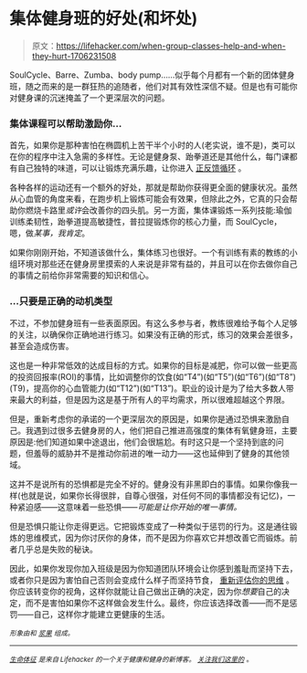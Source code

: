 # 集体健身班的好处(和坏处)

> 原文：<https://lifehacker.com/when-group-classes-help-and-when-they-hurt-1706231508>

SoulCycle、Barre、Zumba、body pump……似乎每个月都有一个新的团体健身班，随之而来的是一群狂热的追随者，他们对其有效性深信不疑。但是也有可能你对健身课的沉迷掩盖了一个更深层次的问题。



### 集体课程可以帮助激励你...

首先，如果你是那种害怕在椭圆机上苦干半个小时的人(老实说，谁不是)，类可以在你的程序中注入急需的多样性。无论是健身泵、跆拳道还是其他什么，每门课都有自己独特的味道，可以让锻炼充满乐趣，让你进入 [正反馈循环](https://lifehacker.com/why-eat-less-move-more-is-the-least-helpful-diet-adv-1686146359) 。

各种各样的运动还有一个额外的好处，那就是帮助你获得更全面的健康状况。虽然从心血管的角度来看，在跑步机上锻炼可能会有效果，但除此之外，它真的只会帮助你燃烧卡路里*或许*会改善你的四头肌。另一方面，集体课锻炼一系列技能:瑜伽训练柔韧性，跆拳道提高敏捷性，普拉提锻炼你的核心力量，而 SoulCycle，嗯，做*某事，我肯定*。

如果你刚刚开始，不知道该做什么，集体练习也很好。一个有训练有素的教练的小组环境对那些还在健身房里摸索的人来说是非常有益的，并且可以在你去做你自己的事情之前给你非常需要的知识和信心。

### **...只要是正确的动机类型**

不过，不参加健身班有一些表面原因。有这么多参与者，教练很难给予每个人足够的关注，以确保你正确地进行练习。如果没有正确的形式，练习的效果会差很多，甚至会造成伤害。

这也是一种非常低效的达成目标的方式。如果你的目标是减肥，你可以做一些更高的投资回报率(ROI)的事情，比如调整你的饮食(如“T4”)(如“T5”)(如“T6”)(如“T8”)(T9)，提高你的心血管能力(如“T12”)(如“T13”)。职业的设计是为了给大多数人带来最大的利益，但是因为这是基于所有人的平均需求，所以很难超越这个界限。

但是，重新考虑你的承诺的一个更深层次的原因是，如果你是通过恐惧来激励自己。我遇到过很多去健身房的人，他们把自己推进高强度的集体有氧健身班，主要原因是:他们知道如果中途退出，他们会很尴尬。有时这只是一个坚持到底的问题，但羞辱的威胁并不是推动你前进的唯一动力——这也延伸到了健身的其他领域。

这并不是说所有的恐惧都是完全不好的。健身没有非黑即白的事情。如果你像我一样(也就是说，如果你长得很胖，自尊心很强，对任何不同的事情都没有记忆)，一种紧迫感——这意味着一些恐惧——*可能是让你开始的唯一事情。*

但是恐惧只能让你走得更远。它把锻炼变成了一种类似于惩罚的行为。这是通往锻炼的思维模式，因为你讨厌你的身体，而不是因为你喜欢它并想改善它而锻炼。前者几乎总是失败的秘诀。

因此，如果你发现你加入班级是因为你知道团队环境会让你感到羞耻而坚持下去，或者你只是因为害怕自己否则会变成什么样子而坚持节食， [重新评估你的思维](http://vitals.lifehacker.com/four-harsh-truths-that-will-make-you-a-healthier-person-1684899154) 。你应该转变你的视角，这样你就能让自己做出正确的决定，因为你*想要*自己的决定，而不是害怕如果你不这样做会发生什么。最终，你应该选择改善——而不是惩罚——自己，这样你才能建立更健康的生活。

<small>*形象由*</small>[<small></small>](http://www.shutterstock.com/gallery-1289260p1.html)*<small>*和*</small> [<small>*浆果*</small>](https://twitter.com/carpwords) <small>*组成。*</small>*

* * *

*[<small>*生命体征*</small>](http://vitals.lifehacker.com/) <small>*是来自 Lifehacker 的一个关于健康和健身的新博客。*</small> [<small>*关注我们这里的*</small>](https://twitter.com/VitalsLH) <small>*。*</small>*